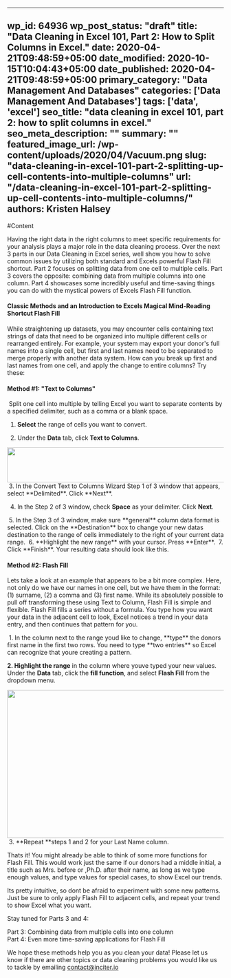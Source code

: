 
---
wp_id: 64936
wp_post_status: "draft" 
title: "Data Cleaning in Excel 101, Part 2: How to Split Columns in Excel."
date: 2020-04-21T09:48:59+05:00
date_modified: 2020-10-15T10:04:43+05:00
date_published: 2020-04-21T09:48:59+05:00
primary_category: "Data Management And Databases"
categories: ['Data Management And Databases'] 
tags: ['data', 'excel']
seo_title: "data cleaning in excel 101, part 2: how to split columns in excel."
seo_meta_description: ""
summary: "" 
featured_image_url: /wp-content/uploads/2020/04/Vacuum.png
slug: "data-cleaning-in-excel-101-part-2-splitting-up-cell-contents-into-multiple-columns"
url: "/data-cleaning-in-excel-101-part-2-splitting-up-cell-contents-into-multiple-columns/"
authors: Kristen Halsey
---

#Content



Having the right data in the right columns to meet specific requirements for your analysis plays a major role in the data cleaning process. Over the next 3 parts in our Data Cleaning in Excel series, well show you how to solve common issues by utilizing both standard and Excels powerful Flash Fill shortcut. Part 2 focuses on splitting data from one cell to multiple cells. Part 3 covers the opposite: combining data from multiple columns into one column. Part 4 showcases some incredibly useful and time-saving things you can do with the mystical powers of Excels Flash Fill function.

#### **Classic Methods and an Introduction to Excels Magical Mind-Reading Shortcut Flash Fill**

While straightening up datasets, you may encounter cells containing text strings of data that need to be organized into multiple different cells or rearranged entirely. For example, your system may export your donor's full names into a single cell, but first and last names need to be separated to merge properly with another data system. How can you break up first and last names from one cell, and apply the change to entire columns? Try these:

#### Method \#1: "Text to Columns"

<img alt="" class="wp-image-64955" src="https://www.inciter.io/wp-content/uploads/2020/04/Step-1-Select-Range.png"/>
Split one cell into multiple by telling Excel you want to separate contents by a specified delimiter, such as a comma or a blank space.

1. **Select** the range of cells you want to convert.

2. Under the **Data** tab, click **Text to Columns**.

<img alt="" class="wp-image-64956" height="81" src="https://www.inciter.io/wp-content/uploads/2020/04/2.-Under-the-Data-tab-click-Text-to-Columns.-1024x155.png" width="540"/>

<img alt="" class="wp-image-64957" src="https://www.inciter.io/wp-content/uploads/2020/04/Step-3-Check-delimited-1024x776.png"/>
3. In the Convert Text to Columns Wizard Step 1 of 3 window that appears, select **Delimited**. Click **Next**. 

4. In the Step 2 of 3 window, check **Space** as your delimiter. Click **Next**.

<img alt="" class="wp-image-64959" src="https://www.inciter.io/wp-content/uploads/2020/04/Screen-Shot-2020-04-20-at-7.23.31-PM-1024x776.png"/>
5. In the Step 3 of 3 window, make sure **general** column data format is selected. Click on the **Destination** box to change your new datas destination to the range of cells immediately to the right of your current data range. 

<img alt="" class="wp-image-64960" src="https://www.inciter.io/wp-content/uploads/2020/04/Step-5-1024x358.png"/>
6. **Highlight the new range** with your cursor. Press **Enter**.

<img alt="" class="wp-image-64961" src="https://www.inciter.io/wp-content/uploads/2020/04/Method-1-End-Result.png"/>
7. Click **Finish**. Your resulting data should look like this.

#### Method \#2: Flash Fill

Lets take a look at an example that appears to be a bit more complex. Here, not only do we have our names in one cell, but we have them in the format: (1) surname, (2) a comma and (3) first name. While its absolutely possible to pull off transforming these using Text to Column, Flash Fill is simple and flexible. Flash Fill fills a series without a formula. You type how you want your data in the adjacent cell to look, Excel notices a trend in your data entry, and then continues that pattern for you. 

<img alt="" class="wp-image-64963" src="https://www.inciter.io/wp-content/uploads/2020/04/Method-2-Image-1.1.png"/>
1. In the column next to the range youd like to change, **type** the donors first name in the first two rows. You need to type **two entries** so Excel can recognize that youre creating a pattern. 

**2. Highlight the range** in the column where youve typed your new values. Under the **Data** tab, click the **fill function**, and select **Flash Fill** from the dropdown menu.

<img alt="" class="wp-image-64964" height="344" src="https://www.inciter.io/wp-content/uploads/2020/04/Method-2-Image-2-1024x641.png" width="550"/>

<img alt="" class="wp-image-64965" src="https://www.inciter.io/wp-content/uploads/2020/04/Method-2-Image-3.png"/>
3. **Repeat **steps 1 and 2 for your Last Name column.

Thats it! You might already be able to think of some more functions for Flash Fill. This would work just the same if our donors had a middle initial, a title such as Mrs. before or ,Ph.D. after their name, as long as we type enough values, and type values for special cases, to show Excel our trends.

Its pretty intuitive, so dont be afraid to experiment with some new patterns. Just be sure to only apply Flash Fill to adjacent cells, and repeat your trend to show Excel what you want. 

Stay tuned for Parts 3 and 4:  

Part 3: Combining data from multiple cells into one column  
Part 4: Even more time-saving applications for Flash Fill

We hope these methods help you as you clean your data! Please let us know if there are other topics or data cleaning problems you would like us to tackle by emailing [contact@inciter.io](mailto:contact@inciter.io)



